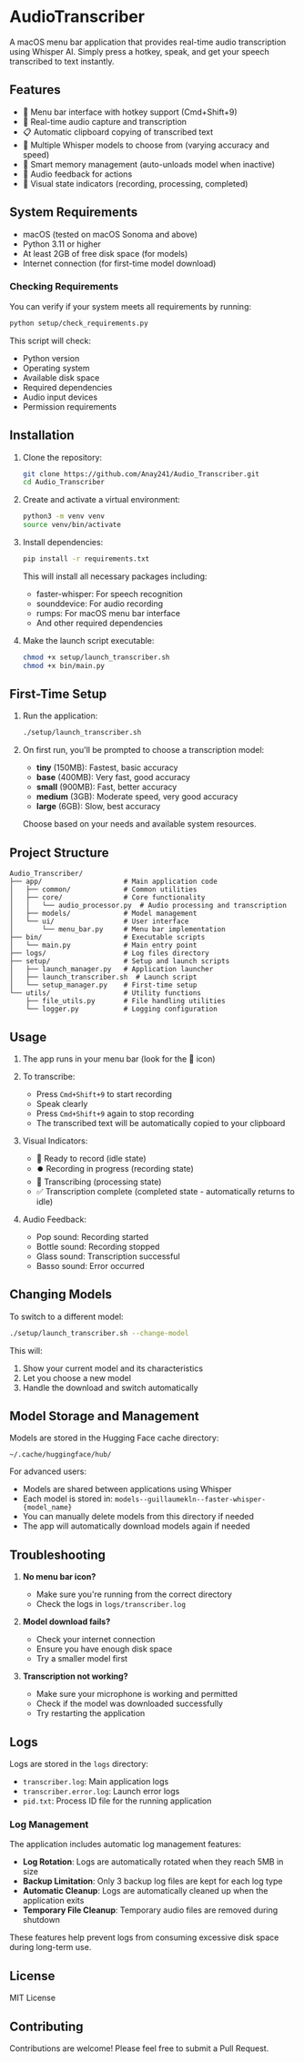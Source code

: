# AudioTranscriber

A macOS menu bar application that provides real-time audio transcription using Whisper AI. Simply press a hotkey, speak, and get your speech transcribed to text instantly.

## Features

- 🎤 Menu bar interface with hotkey support (Cmd+Shift+9)
- 🔄 Real-time audio capture and transcription
- 📋 Automatic clipboard copying of transcribed text
- 🎯 Multiple Whisper models to choose from (varying accuracy and speed)
- 💾 Smart memory management (auto-unloads model when inactive)
- 🔔 Audio feedback for actions
- 🔄 Visual state indicators (recording, processing, completed)

## System Requirements

- macOS (tested on macOS Sonoma and above)
- Python 3.11 or higher
- At least 2GB of free disk space (for models)
- Internet connection (for first-time model download)

### Checking Requirements

You can verify if your system meets all requirements by running:

```bash
python setup/check_requirements.py
```

This script will check:
- Python version
- Operating system
- Available disk space
- Required dependencies
- Audio input devices
- Permission requirements

## Installation

1. Clone the repository:
   ```bash
   git clone https://github.com/Anay241/Audio_Transcriber.git
   cd Audio_Transcriber
   ```

2. Create and activate a virtual environment:
   ```bash
   python3 -m venv venv
   source venv/bin/activate
   ```

3. Install dependencies:
   ```bash
   pip install -r requirements.txt
   ```

   This will install all necessary packages including:
   - faster-whisper: For speech recognition
   - sounddevice: For audio recording
   - rumps: For macOS menu bar interface
   - And other required dependencies

4. Make the launch script executable:
   ```bash
   chmod +x setup/launch_transcriber.sh
   chmod +x bin/main.py
   ```

## First-Time Setup

1. Run the application:
   ```bash
   ./setup/launch_transcriber.sh
   ```

2. On first run, you'll be prompted to choose a transcription model:
   - **tiny** (150MB): Fastest, basic accuracy
   - **base** (400MB): Very fast, good accuracy
   - **small** (900MB): Fast, better accuracy
   - **medium** (3GB): Moderate speed, very good accuracy
   - **large** (6GB): Slow, best accuracy

   Choose based on your needs and available system resources.

## Project Structure

```
Audio_Transcriber/
├── app/                    # Main application code
│   ├── common/             # Common utilities
│   ├── core/               # Core functionality
│   │   └── audio_processor.py  # Audio processing and transcription
│   ├── models/             # Model management
│   └── ui/                 # User interface
│       └── menu_bar.py     # Menu bar implementation
├── bin/                    # Executable scripts
│   └── main.py             # Main entry point
├── logs/                   # Log files directory
├── setup/                  # Setup and launch scripts
│   ├── launch_manager.py   # Application launcher
│   ├── launch_transcriber.sh  # Launch script
│   └── setup_manager.py    # First-time setup
└── utils/                  # Utility functions
    ├── file_utils.py       # File handling utilities
    └── logger.py           # Logging configuration
```

## Usage

1. The app runs in your menu bar (look for the 🎤 icon)

2. To transcribe:
   - Press `Cmd+Shift+9` to start recording
   - Speak clearly
   - Press `Cmd+Shift+9` again to stop recording
   - The transcribed text will be automatically copied to your clipboard

3. Visual Indicators:
   - 🎤 Ready to record (idle state)
   - ⏺️ Recording in progress (recording state)
   - 💭 Transcribing (processing state)
   - ✅ Transcription complete (completed state - automatically returns to idle)

4. Audio Feedback:
   - Pop sound: Recording started
   - Bottle sound: Recording stopped
   - Glass sound: Transcription successful
   - Basso sound: Error occurred

## Changing Models

To switch to a different model:
```bash
./setup/launch_transcriber.sh --change-model
```

This will:
1. Show your current model and its characteristics
2. Let you choose a new model
3. Handle the download and switch automatically

## Model Storage and Management

Models are stored in the Hugging Face cache directory:
```
~/.cache/huggingface/hub/
```

For advanced users:
- Models are shared between applications using Whisper
- Each model is stored in: `models--guillaumekln--faster-whisper-{model_name}`
- You can manually delete models from this directory if needed
- The app will automatically download models again if needed

## Troubleshooting

1. **No menu bar icon?**
   - Make sure you're running from the correct directory
   - Check the logs in `logs/transcriber.log`

2. **Model download fails?**
   - Check your internet connection
   - Ensure you have enough disk space
   - Try a smaller model first

3. **Transcription not working?**
   - Make sure your microphone is working and permitted
   - Check if the model was downloaded successfully
   - Try restarting the application

## Logs

Logs are stored in the `logs` directory:
- `transcriber.log`: Main application logs
- `transcriber.error.log`: Launch error logs
- `pid.txt`: Process ID file for the running application

### Log Management

The application includes automatic log management features:

- **Log Rotation**: Logs are automatically rotated when they reach 5MB in size
- **Backup Limitation**: Only 3 backup log files are kept for each log type
- **Automatic Cleanup**: Logs are automatically cleaned up when the application exits
- **Temporary File Cleanup**: Temporary audio files are removed during shutdown

These features help prevent logs from consuming excessive disk space during long-term use.

## License

MIT License

## Contributing

Contributions are welcome! Please feel free to submit a Pull Request. 